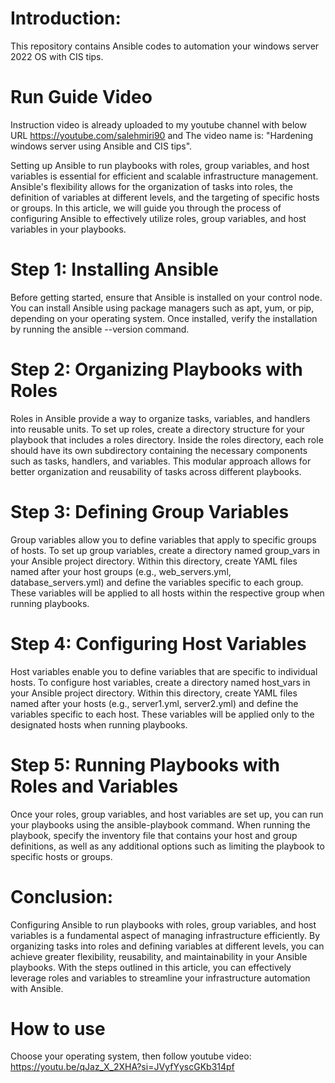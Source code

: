 # Introduction:
This repository contains Ansible codes to automation your windows server 2022 OS with CIS tips.

# Run Guide Video
Instruction video is already uploaded to my youtube channel with below URL
https://youtube.com/salehmiri90 and 
The video name is: "Hardening windows server using Ansible and CIS tips".

Setting up Ansible to run playbooks with roles, group variables, and host variables is essential for efficient and scalable infrastructure management. Ansible's flexibility allows for the organization of tasks into roles, the definition of variables at different levels, and the targeting of specific hosts or groups. In this article, we will guide you through the process of configuring Ansible to effectively utilize roles, group variables, and host variables in your playbooks.
# Step 1: Installing Ansible
Before getting started, ensure that Ansible is installed on your control node. You can install Ansible using package managers such as apt, yum, or pip, depending on your operating system. Once installed, verify the installation by running the ansible --version command.
# Step 2: Organizing Playbooks with Roles
Roles in Ansible provide a way to organize tasks, variables, and handlers into reusable units. To set up roles, create a directory structure for your playbook that includes a roles directory. Inside the roles directory, each role should have its own subdirectory containing the necessary components such as tasks, handlers, and variables. This modular approach allows for better organization and reusability of tasks across different playbooks.
# Step 3: Defining Group Variables
Group variables allow you to define variables that apply to specific groups of hosts. To set up group variables, create a directory named group_vars in your Ansible project directory. Within this directory, create YAML files named after your host groups (e.g., web_servers.yml, database_servers.yml) and define the variables specific to each group. These variables will be applied to all hosts within the respective group when running playbooks.
# Step 4: Configuring Host Variables
Host variables enable you to define variables that are specific to individual hosts. To configure host variables, create a directory named host_vars in your Ansible project directory. Within this directory, create YAML files named after your hosts (e.g., server1.yml, server2.yml) and define the variables specific to each host. These variables will be applied only to the designated hosts when running playbooks.
# Step 5: Running Playbooks with Roles and Variables
Once your roles, group variables, and host variables are set up, you can run your playbooks using the ansible-playbook command. When running the playbook, specify the inventory file that contains your host and group definitions, as well as any additional options such as limiting the playbook to specific hosts or groups.
# Conclusion:
Configuring Ansible to run playbooks with roles, group variables, and host variables is a fundamental aspect of managing infrastructure efficiently. By organizing tasks into roles and defining variables at different levels, you can achieve greater flexibility, reusability, and maintainability in your Ansible playbooks. With the steps outlined in this article, you can effectively leverage roles and variables to streamline your infrastructure automation with Ansible.

# How to use
Choose your operating system, then follow youtube video: https://youtu.be/qJaz_X_2XHA?si=JVyfYyscGKb314pf

